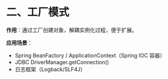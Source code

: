 # 二、工厂模式

**作用**：通过工厂创建对象，解耦实例化过程，便于扩展。

**应用场景**：
- Spring BeanFactory / ApplicationContext（Spring IOC 容器）
- JDBC DriverManager.getConnection()
- 日志框架（Logback/SLF4J）